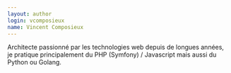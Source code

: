 ```yaml
---
layout: author
login: vcomposieux
name: Vincent Composieux
---
```

Architecte passionné par les technologies web depuis de longues années, je pratique principalement du PHP (Symfony) / Javascript mais aussi du Python ou Golang.
